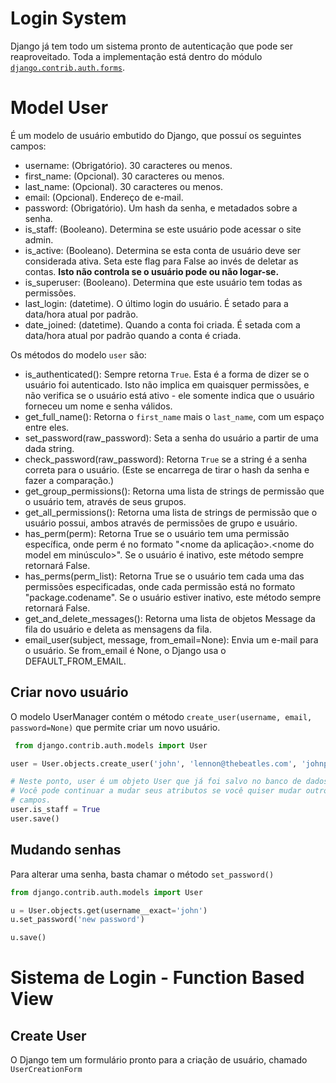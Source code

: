 # Login System

Django já tem todo um sistema pronto de autenticação que pode ser reaproveitado. Toda a implementação está dentro do módulo [`django.contrib.auth.forms`](https://docs.djangoproject.com/en/dev/ref/contrib/auth/).


# Model User

É um modelo de usuário embutido do Django, que possuí os seguintes campos:


- username: (Obrigatório). 30 caracteres ou menos.
- first_name: (Opcional). 30 caracteres ou menos.
- last_name: (Opcional). 30 caracteres ou menos.
- email: (Opcional). Endereço de e-mail.
- password: (Obrigatório). Um hash da senha, e metadados sobre a senha.
- is_staff: (Booleano). Determina se este usuário pode acessar o site admin.
- is_active: (Booleano). Determina se esta conta de usuário deve ser considerada ativa. Seta este flag para False ao invés de deletar as contas. **Isto não controla se o usuário pode ou não logar-se.**
- is_superuser: (Booleano). Determina que este usuário tem todas as permissões.
- last_login: (datetime). O último login do usuário. É setado para a data/hora atual por padrão.
- date_joined: (datetime). Quando a conta foi criada. É setada com a data/hora atual por padrão quando a conta é criada.

Os métodos do modelo `user` são:


- is_authenticated(): Sempre retorna `True`. Esta é a forma de dizer se o usuário foi autenticado. Isto não implica em quaisquer permissões, e não verifica se o usuário está ativo - ele somente indica que o usuário forneceu um nome e senha válidos.
- get_full_name(): Retorna o `first_name` mais o `last_name`, com um espaço entre eles.
- set_password(raw_password): Seta a senha do usuário a partir de uma dada string.
- check_password(raw_password): Retorna `True` se a string é a senha correta para o usuário. (Este se encarrega de tirar o hash da senha e fazer a comparação.)
- get_group_permissions(): Retorna uma lista de strings de permissão que o usuário tem, através de seus grupos.
- get_all_permissions(): Retorna uma lista de strings de permissão que o usuário possui, ambos através de permissões de grupo e usuário.
- has_perm(perm):  Retorna True se o usuário tem uma permissão específica, onde perm é no formato "<nome da aplicação>.<nome do model em minúsculo>". Se o usuário é inativo, este método sempre retornará False.
- has_perms(perm_list): Retorna True se o usuário tem cada uma das permissões especificadas, onde cada permissão está no formato "package.codename". Se o usuário estiver inativo, este método sempre retornará False.
- get_and_delete_messages(): Retorna uma lista de objetos Message da fila do usuário e deleta as mensagens da fila.
- email_user(subject, message, from_email=None): Envia um e-mail para o usuário. Se from_email é None, o Django usa o DEFAULT_FROM_EMAIL.

## Criar novo usuário

O modelo UserManager contém o método `create_user(username, email, password=None)`  que permite criar um novo usuário.

```python
 from django.contrib.auth.models import User

user = User.objects.create_user('john', 'lennon@thebeatles.com', 'johnpassword')

# Neste ponto, user é um objeto User que já foi salvo no banco de dados.
# Você pode continuar a mudar seus atributos se você quiser mudar outros
# campos.
user.is_staff = True
user.save()
```

## Mudando senhas

Para alterar uma senha, basta chamar o método `set_password()`

```python
from django.contrib.auth.models import User

u = User.objects.get(username__exact='john')
u.set_password('new password')

u.save()
```


# Sistema de Login - Function Based View

## Create User

O Django tem um formulário pronto para a criação de usuário, chamado `UserCreationForm`


